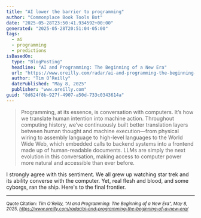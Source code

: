 ```yaml
---
title: "AI lower the barrier to programming"
author: "Commonplace Book Tools Bot"
date: "2025-05-28T23:50:41.934592+00:00"
generated: "2025-05-28T20:51:04-05:00"
tags:
  - ai
  - programming
  - predictions
isBasedOn:
  type: "BlogPosting"
  headline: "AI and Programming: The Beginning of a New Era"
  url: "https://www.oreilly.com/radar/ai-and-programming-the-beginning-of-a-new-era/"
  author: "Tim O’Reilly"
  datePublished: "May 8, 2025"
  publisher: "www.oreilly.com"
guid: "8d624f8b-927f-4907-a50d-733c0343614a"
---
```


> Programming, at its essence, is conversation with computers. It’s how we translate human intention into machine action. Throughout computing history, we’ve continuously built better translation layers between human thought and machine execution—from physical wiring to assembly language to high-level languages to the World Wide Web, which embedded calls to backend systems into a frontend made up of human-readable documents. LLMs are simply the next evolution in this conversation, making access to computer power more natural and accessible than ever before.

I strongly agree with this sentiment. We all grew up watching star trek and its ability converse with the computer. Yet, real flesh and blood, and some cyborgs, ran the ship. Here's to the final frontier.

---

<sub>Quote Citation: <cite>Tim O’Reilly, "AI and Programming: The Beginning of a New Era", May 8, 2025, <a href="https://www.oreilly.com/radar/ai-and-programming-the-beginning-of-a-new-era/">https://www.oreilly.com/radar/ai-and-programming-the-beginning-of-a-new-era/</a></cite></sub>